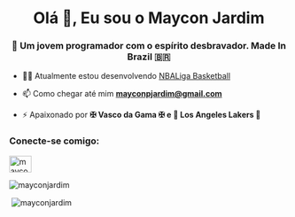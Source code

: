 <h1 align="center">Olá 👋, Eu sou o Maycon Jardim</h1>
<h3 align="center">🔭 Um jovem programador com o espírito desbravador. Made In Brazil 🇧🇷</h3>

- 👨‍💻 Atualmente estou desenvolvendo [NBALiga Basketball](https://github.com/mayconjardim/NBALigaSimulation)

- 📫 Como chegar até mim **mayconpjardim@gmail.com**

- ⚡ Apaixonado por **✠ Vasco da Gama ✠ e 🏀 Los Angeles Lakers 🏀**

<h3 align="left">Conecte-se comigo:</h3>
<p align="left">
<a href="https://linkedin.com/in/mayconjardim" target="blank"><img align="center" src="https://raw.githubusercontent.com/rahuldkjain/github-profile-readme-generator/master/src/images/icons/Social/linked-in-alt.svg" alt="mayconjardim" height="30" width="40" /></a>


</p>

<p><img align="center" src="https://github-readme-stats-git-masterrstaa-rickstaa.vercel.app/api/top-langs?username=mayconjardim&show_icons=true&locale=en&layout=compact&theme=radical" alt="mayconjardim" /></p>

<p>&nbsp;<img align="center" src="https://github-readme-stats-git-masterrstaa-rickstaa.vercel.app/api?username=mayconjardim&show_icons=true&locale=en&theme=radical&rank_icon=github" alt="mayconjardim" /></p>


